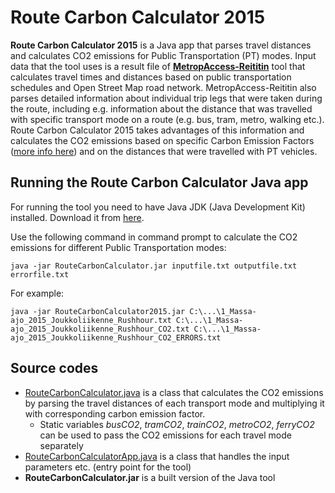 # Route Carbon Calculator 2015

__Route Carbon Calculator 2015__ is a Java app that parses travel distances and calculates CO2 emissions for Public Transportation (PT) modes. 
Input data that the tool uses is a result file of __[MetropAccess-Reititin](http://blogs.helsinki.fi/accessibility/reititin/)__ tool that calculates travel times and distances based on public transportation
schedules and Open Street Map road network. MetropAccess-Reititin also parses detailed information about individual trip legs that were taken during the route, 
including e.g. information about the distance that was travelled with specific transport mode on a route (e.g. bus, tram, metro, walking etc.).
Route Carbon Calculator 2015 takes advantages of this information and calculates the CO2 emissions based on specific Carbon Emission Factors ([more info here](http://www.hsljalki.fi/en/menu/info)) 
and on the distances that were travelled with PT vehicles. 

## Running the Route Carbon Calculator Java app

For running the tool you need to have Java JDK (Java Development Kit) installed. Download it from [here](http://www.oracle.com/technetwork/java/javase/downloads/jdk8-downloads-2133151.html).

Use the following command in command prompt to calculate the CO2 emissions for different Public Transportation modes: 

    java -jar RouteCarbonCalculator.jar inputfile.txt outputfile.txt errorfile.txt
    
For example:

    java -jar RouteCarbonCalculator2015.jar C:\...\1_Massa-ajo_2015_Joukkoliikenne_Rushhour.txt C:\...\1_Massa-ajo_2015_Joukkoliikenne_Rushhour_CO2.txt C:\...\1_Massa-ajo_2015_Joukkoliikenne_Rushhour_CO2_ERRORS.txt
    
## Source codes

 - [RouteCarbonCalculator.java](RouteCarbonCalculator.java) is a class that calculates the CO2 emissions by parsing the travel distances of each transport mode and multiplying it with corresponding carbon emission factor.
    - Static variables *busCO2*, *tramCO2*, *trainCO2*, *metroCO2*, *ferryCO2* can be used to pass the CO2 emissions for each travel mode separately   
 - [RouteCarbonCalculatorApp.java](RouteCarbonCalculatorApp.java) is a class that handles the input parameters etc. (entry point for the tool)
 - __RouteCarbonCalculator.jar__ is a built version of the Java tool  